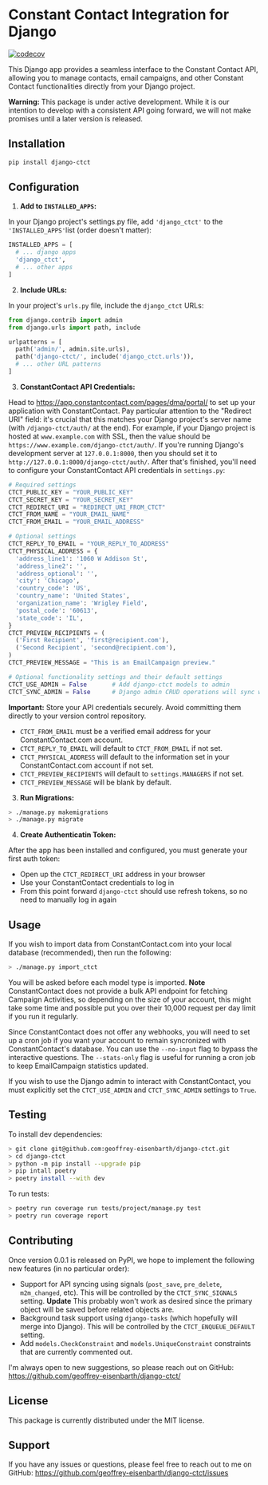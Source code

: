 # Constant Contact Integration for Django

[![codecov](https://codecov.io/gh/geoffrey.eisenbarth/django-ctct/branch/main/graph/badge.svg)](https://codecov.io/gh/geoffrey.eisenbarth/django-ctct)

This Django app provides a seamless interface to the Constant Contact API, allowing you to manage contacts, email campaigns, and other Constant Contact functionalities directly from your Django project.

**Warning:** This package is under active development. While it is our intention to develop with a consistent API going forward, we will not make promises until a later version is released.

## Installation

```bash
pip install django-ctct
```

## Configuration

1) **Add to `INSTALLED_APPS`:**

In your Django project's settings.py file, add `'django_ctct'` to the `'INSTALLED_APPS'`list (order doesn't matter):

```python
INSTALLED_APPS = [
  # ... django apps
  'django_ctct',
  # ... other apps
]
```

2) **Include URLs:**

In your project's `urls.py` file, include the `django_ctct` URLs:

```python
from django.contrib import admin
from django.urls import path, include

urlpatterns = [
  path('admin/', admin.site.urls),
  path('django-ctct/', include('django_ctct.urls')),
  # ... other URL patterns
]
```
3) **ConstantContact API Credentials:**

Head to https://app.constantcontact.com/pages/dma/portal/ to set up your application with ConstantContact.
Pay particular attention to the "Redirect URI" field: it's crucial that this matches your Django project's server name (with `/django-ctct/auth/` at the end).
For example, if your Django project is hosted at `www.example.com` with SSL, then the value should be `https://www.example.com/django-ctct/auth/`.
If you're running Django's development server at `127.0.0.1:8000`, then you should set it to `http://127.0.0.1:8000/django-ctct/auth/`.
After that's finished, you'll need to configure your ConstantContact API credentials in `settings.py`:

```python
# Required settings
CTCT_PUBLIC_KEY = "YOUR_PUBLIC_KEY"
CTCT_SECRET_KEY = "YOUR_SECRET_KEY"
CTCT_REDIRECT_URI = "REDIRECT_URI_FROM_CTCT"
CTCT_FROM_NAME = "YOUR_EMAIL_NAME"
CTCT_FROM_EMAIL = "YOUR_EMAIL_ADDRESS"

# Optional settings
CTCT_REPLY_TO_EMAIL = "YOUR_REPLY_TO_ADDRESS"
CTCT_PHYSICAL_ADDRESS = {
  'address_line1': '1060 W Addison St',
  'address_line2': '',
  'address_optional': '',
  'city': 'Chicago',
  'country_code': 'US',
  'country_name': 'United States',
  'organization_name': 'Wrigley Field',
  'postal_code': '60613',
  'state_code': 'IL',
}
CTCT_PREVIEW_RECIPIENTS = (
  ('First Recipient', 'first@recipient.com'),
  ('Second Recipient', 'second@recipient.com'),
)
CTCT_PREVIEW_MESSAGE = "This is an EmailCampaign preview."

# Optional functionality settings and their default settings
CTCT_USE_ADMIN = False       # Add django-ctct models to admin
CTCT_SYNC_ADMIN = False      # Django admin CRUD operations will sync with ctct account
```

**Important:** Store your API credentials securely. Avoid committing them directly to your version control repository.

  * `CTCT_FROM_EMAIL` must be a verified email address for your ConstantContact.com account.
  * `CTCT_REPLY_TO_EMAIL` will default to `CTCT_FROM_EMAIL` if not set.
  * `CTCT_PHYSICAL_ADDRESS` will default to the information set in your ConstantContact.com account if not set.
  * `CTCT_PREVIEW_RECIPIENTS` will default to `settings.MANAGERS` if not set.
  * `CTCT_PREVIEW_MESSAGE` will be blank by default.

3) **Run Migrations:**
```bash
> ./manage.py makemigrations
> ./manage.py migrate
```

4) **Create Authenticatin Token:**

After the app has been installed and configured, you must generate your first auth token:
  * Open up the `CTCT_REDIRECT_URI` address in your browser
  * Use your ConstantContact credentials to log in
  * From this point forward `django-ctct` should use refresh tokens, so no need to manually log in again


## Usage
If you wish to import data from ConstantContact.com into your local database (recommended), then run the following:

```bash
> ./manage.py import_ctct
```

You will be asked before each model type is imported. **Note** ConstantContact does not provide a bulk API endpoint for fetching Campaign Activities, so depending on the size of your account, this might take some time and possible put you over their 10,000 request per day limit if you run it regularly.

Since ConstantContact does not offer any webhooks, you will need to set up a cron job if you want your account to remain syncronized with ConstantContact's database. You can use the `--no-input` flag to bypass the interactive questions. The `--stats-only` flag is useful for running a cron job to keep EmailCampaign statistics updated.

If you wish to use the Django admin to interact with ConstantContact, you must explicitly set the `CTCT_USE_ADMIN` and `CTCT_SYNC_ADMIN` settings to `True`.

## Testing

To install dev dependencies:

```bash
> git clone git@github.com:geoffrey-eisenbarth/django-ctct.git
> cd django-ctct
> python -m pip install --upgrade pip
> pip intall poetry
> poetry install --with dev
```

To run tests:

```bash
> poetry run coverage run tests/project/manage.py test
> poetry run coverage report
```

## Contributing

Once version 0.0.1 is released on PyPI, we hope to implement the following new features (in no particular order):

  * Support for API syncing using signals (`post_save`, `pre_delete`, `m2m_changed`, etc). This will be controlled by the `CTCT_SYNC_SIGNALS` setting. **Update** This probably won't work as desired since the primary object will be saved before related objects are.
  * Background task support using `django-tasks` (which hopefully will merge into Django). This will be controlled by the `CTCT_ENQUEUE_DEFAULT` setting. 
  * Add `models.CheckConstraint` and `models.UniqueConstraint` constraints that are currently commented out.
  

I'm always open to new suggestions, so please reach out on GitHub: https://github.com/geoffrey-eisenbarth/django-ctct/

 
## License

This package is currently distributed under the MIT license.


## Support

If you have any issues or questions, please feel free to reach out to me on GitHub: https://github.com/geoffrey-eisenbarth/django-ctct/issues
